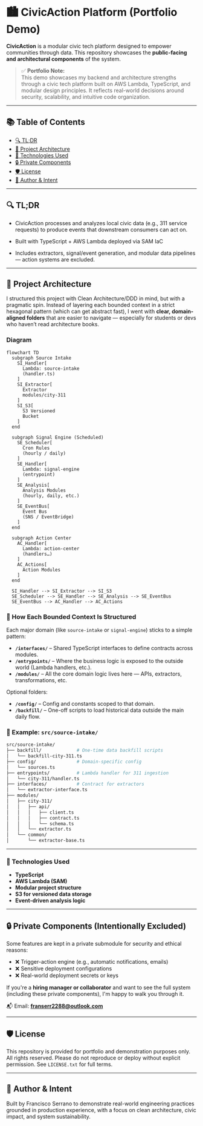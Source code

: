 # 🏙️ CivicAction Platform (Portfolio Demo)

**CivicAction** is a modular civic tech platform designed to empower communities through data. This repository showcases the **public-facing and architectural components** of the system.

> ✅ **Portfolio Note:**  
> This demo showcases my backend and architecture strengths through a civic tech platform built on AWS Lambda, TypeScript, and modular design principles. It reflects real-world decisions around security, scalability, and intuitive code organization.

---

## 📚 Table of Contents

- [🔍 TL;DR](#-tldr)
- [🧠 Project Architecture](#-project-architecture)
- [🔧 Technologies Used](#-technologies-used)
- [🔒 Private Components](#-private-components)
- [🛡️ License](#-license)
- [🙌 Author & Intent](#-author--intent)

---

## 🔍 TL;DR

- CivicAction processes and analyzes local civic data (e.g., 311 service requests) to produce events that downstream consumers can act on.

- Built with TypeScript + AWS Lambda deployed via SAM IaC

- Includes extractors, signal/event generation, and modular data pipelines — action systems are excluded.

---

## 🧠 Project Architecture

I structured this project with Clean Architecture/DDD in mind, but with a pragmatic spin. Instead of layering each bounded context in a strict hexagonal pattern (which can get abstract fast), I went with **clear, domain-aligned folders** that are easier to navigate — especially for students or devs who haven’t read architecture books.

### Diagram

```mermaid
flowchart TD
  subgraph Source Intake
    SI_Handler[
      Lambda: source-intake
      (handler.ts)
    ]
    SI_Extractor[
      Extractor
      modules/city-311
    ]
    SI_S3[
      S3 Versioned
      Bucket
    ]
  end

  subgraph Signal Engine (Scheduled)
    SE_Scheduler[
      Cron Rules
      (hourly / daily)
    ]
    SE_Handler[
      Lambda: signal-engine
      (entrypoint)
    ]
    SE_Analysis[
      Analysis Modules
      (hourly, daily, etc.)
    ]
    SE_EventBus[
      Event Bus
      (SNS / EventBridge)
    ]
  end

  subgraph Action Center
    AC_Handler[
      Lambda: action-center
      (handlers…)
    ]
    AC_Actions[
      Action Modules
    ]
  end

  SI_Handler --> SI_Extractor --> SI_S3
  SE_Scheduler --> SE_Handler --> SE_Analysis --> SE_EventBus
  SE_EventBus --> AC_Handler --> AC_Actions

```

### 🧱 How Each Bounded Context Is Structured

Each major domain (like `source-intake` or `signal-engine`) sticks to a simple pattern:

- **`/interfaces/`** – Shared TypeScript interfaces to define contracts across modules.
- **`/entrypoints/`** – Where the business logic is exposed to the outside world (Lambda handlers, etc.).
- **`/modules/`** – All the core domain logic lives here — APIs, extractors, transformations, etc.

Optional folders:

- **`/config/`** – Config and constants scoped to that domain.
- **`/backfill/`** – One-off scripts to load historical data outside the main daily flow.

### 📁 Example: `src/source-intake/`

```bash
src/source-intake/
├── backfill/             # One-time data backfill scripts
│   └── backfill-city-311.ts
├── config/               # Domain-specific config
│   └── sources.ts
├── entrypoints/          # Lambda handler for 311 ingestion
│   └── city-311/handler.ts
├── interfaces/           # Contract for extractors
│   └── extractor-interface.ts
├── modules/
│   ├── city-311/
│   │   ├── api/
│   │   │   ├── client.ts
│   │   │   ├── contract.ts
│   │   │   └── schema.ts
│   │   └── extractor.ts
│   └── common/
│       └── extractor-base.ts
```

---

### 🔧 Technologies Used

- **TypeScript**
- **AWS Lambda (SAM)**
- **Modular project structure**
- **S3 for versioned data storage**
- **Event-driven analysis logic**

---

## 🔒 Private Components (Intentionally Excluded)

Some features are kept in a private submodule for security and ethical reasons:

- ❌ Trigger-action engine (e.g., automatic notifications, emails)
- ❌ Sensitive deployment configurations
- ❌ Real-world deployment secrets or keys

If you're a **hiring manager or collaborator** and want to see the full system (including these private components), I'm happy to walk you through it.

📬 Email: **franserr2288@outlook.com**

---

## 🛡️ License

This repository is provided for portfolio and demonstration purposes only.  
All rights reserved. Please do not reproduce or deploy without explicit permission. See `LICENSE.txt` for full terms.

---

## 🙌 Author & Intent

Built by Francisco Serrano to demonstrate real-world engineering practices grounded in production experience, with a focus on clean architecture, civic impact, and system sustainability.
